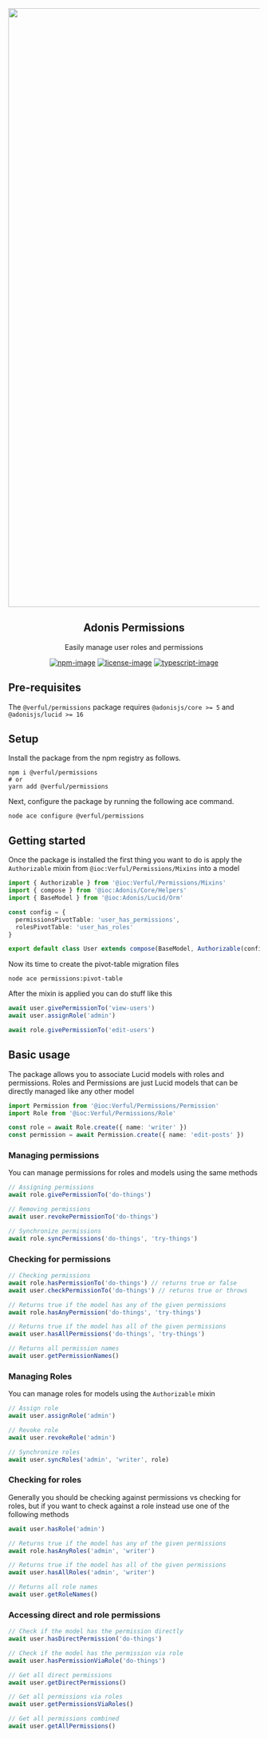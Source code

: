 <div align="center">
  <img src="https://github.com/verful/permissions/raw/main/.github/banner.png" width="1200px">
</div>


<div align="center">
  <h2><b>Adonis Permissions</b></h2>
  <p>Easily manage user roles and permissions</p>
</div>

<div align="center">

[![npm-image]][npm-url] [![license-image]][license-url] [![typescript-image]][typescript-url]

</div>


## **Pre-requisites**
The `@verful/permissions` package requires `@adonisjs/core >= 5` and `@adonisjs/lucid >= 16`

## **Setup**

Install the package from the npm registry as follows.

```
npm i @verful/permissions
# or
yarn add @verful/permissions
```

Next, configure the package by running the following ace command.

```
node ace configure @verful/permissions
```

## **Getting started**
Once the package is installed the first thing you want to do is apply the `Authorizable` mixin from `@ioc:Verful/Permissions/Mixins` into a model

```typescript
import { Authorizable } from '@ioc:Verful/Permissions/Mixins'
import { compose } from '@ioc:Adonis/Core/Helpers'
import { BaseModel } from '@ioc:Adonis/Lucid/Orm'

const config = { 
  permissionsPivotTable: 'user_has_permissions',
  rolesPivotTable: 'user_has_roles'
}

export default class User extends compose(BaseModel, Authorizable(config)) {}
```

Now its time to create the pivot-table migration files
```
node ace permissions:pivot-table
```

After the mixin is applied you can do stuff like this
```typescript
await user.givePermissionTo('view-users')
await user.assignRole('admin')

await role.givePermissionTo('edit-users')
```

## **Basic usage**
The package allows you to associate Lucid models with roles and permissions. Roles and Permissions are just Lucid models that can be directly managed like any other model

```typescript
import Permission from '@ioc:Verful/Permissions/Permission'
import Role from '@ioc:Verful/Permissions/Role'

const role = await Role.create({ name: 'writer' })
const permission = await Permission.create({ name: 'edit-posts' })
```

### **Managing permissions**
You can manage permissions for roles and models using the same methods

```typescript
// Assigning permissions
await role.givePermissionTo('do-things')

// Removing permissions
await user.revokePermissionTo('do-things')

// Synchronize permissions
await role.syncPermissions('do-things', 'try-things')
```

### **Checking for permissions**
```typescript
// Checking permissions
await role.hasPermissionTo('do-things') // returns true or false
await user.checkPermissionTo('do-things') // returns true or throws

// Returns true if the model has any of the given permissions
await role.hasAnyPermission('do-things', 'try-things') 

// Returns true if the model has all of the given permissions
await user.hasAllPermissions('do-things', 'try-things')

// Returns all permission names
await user.getPermissionNames()
```

### **Managing Roles**
You can manage roles for models using the `Authorizable` mixin

```typescript
// Assign role
await user.assignRole('admin')

// Revoke role
await user.revokeRole('admin')

// Synchronize roles
await user.syncRoles('admin', 'writer', role)
```

### **Checking for roles**
Generally you should be checking against permissions vs checking for roles, but if you want to check against a role instead use one of the following methods

```typescript
await user.hasRole('admin')

// Returns true if the model has any of the given permissions
await role.hasAnyRoles('admin', 'writer') 

// Returns true if the model has all of the given permissions
await user.hasAllRoles('admin', 'writer')

// Returns all role names
await user.getRoleNames()
```

### **Accessing direct and role permissions**
```typescript
// Check if the model has the permission directly
await user.hasDirectPermission('do-things')

// Check if the model has the permission via role
await user.hasPermissionViaRole('do-things')

// Get all direct permissions
await user.getDirectPermissions()

// Get all permissions via roles
await user.getPermissionsViaRoles()

// Get all permissions combined
await user.getAllPermissions()
```


[npm-image]: https://img.shields.io/npm/v/@verful/permissions.svg?style=for-the-badge&logo=npm
[npm-url]: https://npmjs.org/package/@verful/permissions "npm"

[license-image]: https://img.shields.io/npm/l/@verful/permissions?color=blueviolet&style=for-the-badge
[license-url]: LICENSE.md "license"

[typescript-image]: https://img.shields.io/badge/Typescript-294E80.svg?style=for-the-badge&logo=typescript
[typescript-url]:  "typescript"
